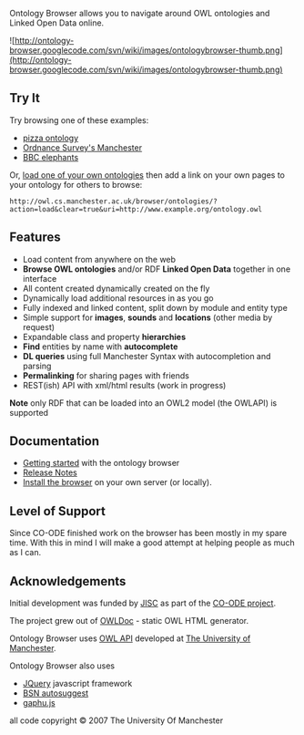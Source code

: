 Ontology Browser allows you to navigate around OWL ontologies and Linked Open Data online.

![http://ontology-browser.googlecode.com/svn/wiki/images/ontologybrowser-thumb.png](http://ontology-browser.googlecode.com/svn/wiki/images/ontologybrowser-thumb.png)

## Try It ##

Try browsing one of these examples:
  * <a href='http://owl.cs.manchester.ac.uk/browser/ontologies/-1940493937/?session=12a6df741bb-107-12a6dfe673d'>pizza ontology</a>
  * <a href='http://owl.cs.manchester.ac.uk/browser/individuals/1893627120/?session=12ccb8f29ba-36-12ccb8f9cc1'>Ordnance Survey's Manchester</a>
  * <a href='http://owl.cs.manchester.ac.uk/browser/individuals/-662275923/?session=12ccb917033-37-12ccb968ff2'>BBC elephants</a>

Or, <a href='http://owl.cs.manchester.ac.uk/browser/'>load one of your own ontologies</a> then add a link on your own pages to your ontology for others to browse:
```
http://owl.cs.manchester.ac.uk/browser/ontologies/?action=load&clear=true&uri=http://www.example.org/ontology.owl
```

## Features ##

  * Load content from anywhere on the web
  * **Browse OWL ontologies** and/or RDF **Linked Open Data** together in one interface
  * All content created dynamically created on the fly
  * Dynamically load additional resources in as you go
  * Fully indexed and linked content, split down by module and entity type
  * Simple support for **images**, **sounds** and **locations** (other media by request)
  * Expandable class and property **hierarchies**
  * **Find** entities by name with **autocomplete**
  * **DL queries** using full Manchester Syntax with autocompletion and parsing
  * **Permalinking** for sharing pages with friends
  * REST(ish) API with xml/html results (work in progress)


**Note** only RDF that can be loaded into an OWL2 model (the OWLAPI) is supported

## Documentation ##

  * [Getting started](GettingStarted.md) with the ontology browser
  * [Release Notes](ReleaseNotes.md)
  * [Install the browser](Installation.md) on your own server (or locally).

## Level of Support ##

Since CO-ODE finished work on the browser has been mostly in my spare time.
With this in mind I will make a good attempt at helping people as much as I can.

## Acknowledgements ##

Initial development was funded by <a href='http://www.jisc.ac.uk/'>JISC</a> as part of
the <a href='http://www.co-ode.org'>CO-ODE project</a>.

The project grew out of <a href='http://code.google.com/p/co-ode-owl-plugins/wiki/OWLDoc'>OWLDoc</a> - static OWL HTML generator.

Ontology Browser uses <a href='http://owlapi.sourceforge.net/'>OWL API</a> developed at <a href='http://www.cs.manchester.ac.uk'>The University of Manchester</a>.

Ontology Browser also uses
  * <a href='http://jquery.com/'>JQuery</a> javascript framework
  * <a href='http://www.brandspankingnew.net/specials/ajax_autosuggest/ajax_autosuggest_autocomplete.html'>BSN autosuggest</a>
  * <a href='http://www.nickdrummond.co.uk/gaphu.js/'>gaphu.js</a>

all code copyright © 2007 The University Of Manchester